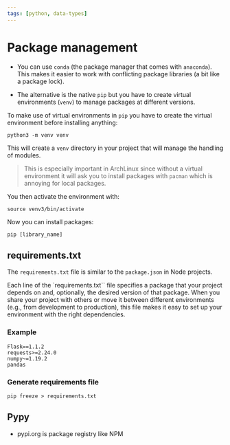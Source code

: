 ```yaml
---
tags: [python, data-types]
---
```


# Package management

- You can use `conda` (the package manager that comes with `anaconda`). This
  makes it easier to work with conflicting package libraries (a bit like a
  package lock).

- The alternative is the native `pip` but you have to create virtual
  environments (`venv`) to manage packages at different versions.

To make use of virtual environments in `pip` you have to create the virtual
environment before installing anything:

```
python3 -m venv venv
```

This will create a `venv` directory in your project that will manage the
handling of modules.

> This is especially important in ArchLinux since without a virtual environment
> it will ask you to install packages with `pacman` which is annoying for local
> packages.

You then activate the environment with:

```
source venv3/bin/activate
```

Now you can install packages:

```
pip [library_name]
```

## requirements.txt

The `requirements.txt` file is similar to the `package.json` in Node projects.

Each line of the `requirements.txt`` file specifies a package that your project
depends on and, optionally, the desired version of that package. When you share
your project with others or move it between different environments (e.g., from
development to production), this file makes it easy to set up your environment
with the right dependencies.

### Example

```
Flask==1.1.2
requests>=2.24.0
numpy~=1.19.2
pandas
```

### Generate requirements file

```
pip freeze > requirements.txt

```

## Pypy

- pypi.org is package registry like NPM
